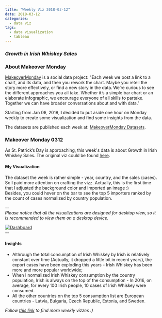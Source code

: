 ```yaml
---
title: "Weekly Viz 2018-03-12"
date: 2018-03-12
categories:
  - data viz
tags:
  - data visualization
  - tableau
---
```


### *Growth in Irish Whiskey Sales*


### About Makeover Monday

[MakeoverMonday](http://www.makeovermonday.co.uk/) is a social data project:
"Each week we post a link to a chart, and its data, and then you rework the chart.
Maybe you retell the story more effectively, or find a new story in the data.
We’re curious to see the different approaches you all take. Whether it’s a simple bar chart or an elaborate infographic, we encourage everyone of all skills to partake.
Together we can have broader conversations about and with data."

Starting from Jan 08, 2018, I decided to put aside one hour on Monday weekly to create some visualization and find some insights from the data.

The datasets are published each week at: [MakeoverMonday Datasets](http://www.makeovermonday.co.uk/data/).

### Makeover Monday 0312

As St. Patrick’s Day is approaching, this week's data is about Growth in Irish Whiskey Sales. The original viz could be found [here](https://www.bloomberg.com/news/articles/2017-10-13/irish-whiskey-is-following-scotch-s-high-end-strategy).

#### My Visualization

The dataset the week is rather simple - year, country, and the sales (cases). So I paid more attention on crafting the vizz.
Actually, this is the first time that I adjusted the background color and imported an image :)  
Besides, you could hover on the bar to see the top 5 importers ranked by the count of cases normalized by country population.  

--  
*Please notice that all the visualizations are designed for desktop view, so it is recommended to view them on a desktop device.*  

<div class='tableauPlaceholder' id='viz1520919861645' style='position: relative'>
<noscript><a href='#'>
  <img alt='Dashboard ' src='https:&#47;&#47;public.tableau.com&#47;static&#47;images&#47;Ma&#47;MakeOverMonday0312&#47;Dashboard&#47;1_rss.png' style='border: none' />
</a></noscript>
<object class='tableauViz'  style='display:none;'>
  <param name='host_url' value='https%3A%2F%2Fpublic.tableau.com%2F' />
  <param name='embed_code_version' value='3' />
  <param name='site_root' value='' />
  <param name='name' value='MakeOverMonday0312&#47;Dashboard' />
  <param name='tabs' value='no' />
  <param name='toolbar' value='yes' />
  <param name='static_image' value='https:&#47;&#47;public.tableau.com&#47;static&#47;images&#47;Ma&#47;MakeOverMonday0312&#47;Dashboard&#47;1.png' />
  <param name='animate_transition' value='yes' />
  <param name='display_static_image' value='yes' />
  <param name='display_spinner' value='yes' />
  <param name='display_overlay' value='yes' />
  <param name='display_count' value='yes' />
  <param name='filter' value='publish=yes' />
</object></div>              
<script type='text/javascript'>                   
  var divElement = document.getElementById('viz1520919861645');               
  var vizElement = divElement.getElementsByTagName('object')[0];              
  vizElement.style.width='800px';vizElement.style.height='627px';                
  var scriptElement = document.createElement('script');                 
  scriptElement.src = 'https://public.tableau.com/javascripts/api/viz_v1.js';         
  vizElement.parentNode.insertBefore(scriptElement, vizElement);               
</script>  
--  

#### Insights
* Althrough the total consumption of Irish Whiskey by Irish is relatively constant over time (Actually, it dropped a little bit in recent years), the export cases have been exploding this years - Irish Whiskey has been more and more popular worldwide;  
* When I normalized Irish Whiskey consumption by the country population, Irish is always on the top of the consumption - In 2016, on average, for every 100 Irish people, 10 cases of Irish Whiskey were consumed.  
* All the other countries on the top 5 consumption list are European countries - Latvia, Bulgaria, Czech Republic, Estonia, and Sweden.   


*Follow [this link](https://yudong-94.github.io/personal-website/project/MakeOverMonday2018/) to find more weekly vizzes :)*